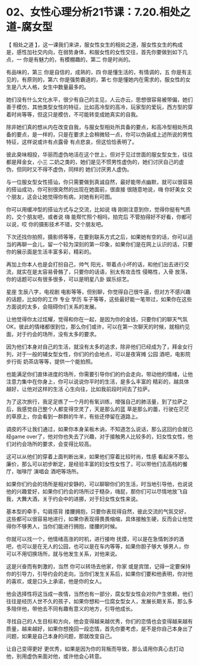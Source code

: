 # 02、女性心理分析21节课：7.20.相处之道-腐女型

【 相处之道 】，这一课我们来讲，服女性女生的相处之道，服女性女生的构成是，感性加社交内向，在弱势身体，和服女性的女性交往，首先你要做到如下几点，一 你是有魅力的，有模棚趣的，第二 你是时尚的。

有品味的，第三 你是自信的，成熟的，四 你是懂生活的，有情调的，五 你是有主见的，有原则的，第六 你是强势霸道的，第七 你是懂她内在需求的，服女性的女生是八大人格，女生中数量最多的。

她们没有什么文化水平，很少有自己的主见，人云亦云，思想很容易被带偏，她们善于模仿，其他类型女性的特征，比如高冷型的高冷，玩家型的爱玩，西方型的穿着时尚等等，但这只是模仿，不可能转变成她真实的自我。

除非她们真的想从内在改变自我，与服女型相处所具备的要点，和高冷型相处所具备的要点，是一样的，只是在要求上会稍微轻一点，你可以伪装成上述所说的男性特征，这样说或许有点露骨 有点悲哀，但这恰恰表明了。

彼此臭味相投，华丽而虚伪地活在这个世上，但对于见过世面的服女型女生，往往都是拜金女，小三 二奶之类的，她们是见不惯男性虚伪的，她们讨厌自己的虚伪，但同时又不得不虚伪，同样的 她们讨厌男人虚伪。

与一位服女型女性搭讪，你只需要做到真诚自然，最好能带点幽默，就可以很容易的搭讪成功，你可别很突然的出现在她面前，很直接 很随意地说，嗨 你好美女 交个朋友，这会让她觉得你有病，对她有利可图。

你可以用缓冲型的搭讪方式与之交流，比如说 嗨 刚刚注意到你，觉得你挺有气质的，交个朋友吧，或者说 嗨 能帮忙照个相吗，拍完后 不管拍得好不好看，你都可以说，哎 你的摄影技术不错，交个朋友吧。

下次还找你拍照，摄影师等等，在要到联系方式之后，如果她有空的话，你可以适当的再聊一会儿，留一个较为深刻的第一印象，如果你们是在网上认识的话，只要你的展示面是生活丰富多彩，精彩的。

再加上你本人也是会打扮自己，帅气 阳光，带着点小坏的话，和他们出去进行交流，就实在是太容易骨骼了，只要你的话语，别太有攻击性 侵略性，入骨 放荡，你的话题可以有很多很多，可以是明星八卦 娱乐综艺。

星座 生辰八字，电视剧 电影等等，但别聊，你觉得自己很牛逼，但对方不感兴趣的话题，比如你的工作 专业 学历 车子等等，这些最好能一笔带过，如果你在这些方面说的太多，会阻碍你们关系的发展。

让他觉得你太过炫耀，觉得和你在一起，是因为你的金钱，只要你们的聊天气氛OK，彼此的情绪都很到位，那么你们或许，可以在第一次聊天的时候，就相约见面，对于约会的场所，没有太多的要求。

因为他们本身对自己的生活，就没有太多的追求，除非他们已经成为了，拜金女行列，对于一般的辅女型女性，你们的约会地点，可以是夜宵摊 公园 酒吧，电影院 步行街 奶茶店等等，提供一个能拍照。

也能满足你们直体进度的场所，你需要引导你们的约会走向，带动他的情绪，让他注意力集中在你身上，你可以说说你平时的生活，是多么丰富的 精彩的，越具体越好，让他对这样的生活 心生向往，比如我前段时间去了拉萨。

为了这次旅行，我足足练了一个月的有氧训练，增强自己的肺活量，到了拉萨之后，我感觉自己整个人都变得空灵了，天是那么的蓝 草是那么的蕾，行驶在茫茫的草原上，你会看到一群群的牛羊，有些还停留在道路上。

调皮的不让我们通过，如果你本身呆板木讷，不知道怎么说话，那么这回约会就已经game over了，他对你也失去了兴趣，对于接触男人比较多的，妇女性女性，他们对约会场所的要求，会变得比较高。

这可以从他们的穿着上面判断出来，如果他们穿着比较时尚，性感 看起来不那么廉价，那么可以初步断定，是经验丰富的妇女性女性了，可以带他们去高档的餐厅，咖啡厅 演唱会 酒吧等场所。

如果你们约会的场所是相对安静的，可以聊聊你们的生活，时当地引导他，也说说他的兴趣爱好，如果你们约会的场所过于糙杂，嗨屁，那你们可以尽情地放飞自我，大舞大酒，关于约会中的进挪，对于妇女性女性来说。

基本型的牵手，勾肩搭背 搂腰拥抱，只要你表现得自然，彼此交流的气氛交好，这些都可以很容易地进行，如果你表现得畏畏缩缩，具体接触生硬，反而会让他觉得你不够男人，当你们能进行拥抱，搂腰的时候。

你就可以找一个，他情绪高涨的时机，进行接吻 抚摸，可以是在急情刺涉的酒吧，也可以是在无人的公园，也可以是在车内等等，如果你胆子够大 够男人，你可以不用切换场所，就与他发生关系，对他来说。

这是兴奋而有刺激的，当然 你可以转场去他家，你家 或是宾馆，记得一定要保持你的引导力，引导约会的走向，当你们发生关系后，如果你们要和他表明，你对他的喜欢，或是口头上承诺，他是你的女人。

他会选择性将这当成一夜情，当然也有一部分，腐女型女性会对你产生依赖，他们往往是经历人世不久的孩子，如果你想和一位腐女型女人，发展长期关系，那么多多陪伴他，带他去不同有趣有意义的地方，引导他成长。

寻找自己的人生目标和方向，他会变得越来越优秀，你们的恋情也会变得越来越有质量，越来越好，如果你想挽回一段恋情，首先你要考虑，是不是你自己本身出了问题，如果是自己本身的问题，那就改变自己。

让自己变得更好 更优秀，如果是因为你的背叛而导致，那么请用你真心去打动他，别用虚伪来面对他，或许他会心转意。
